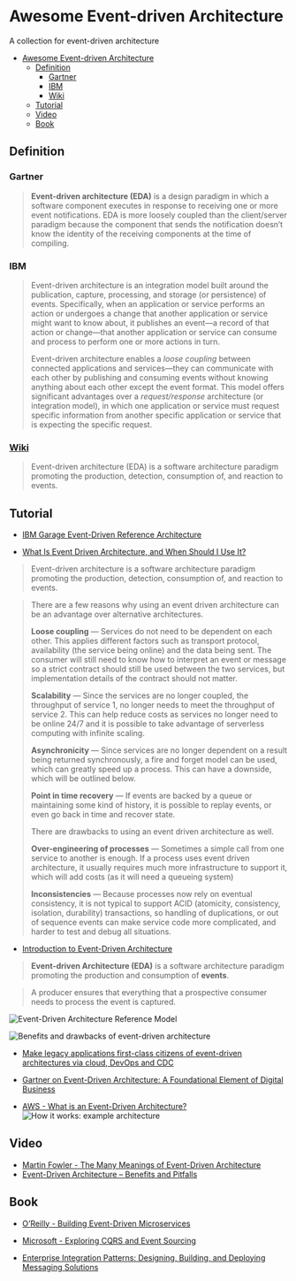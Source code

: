 # Awesome Event-driven Architecture

A collection for event-driven architecture

<!-- @import "[TOC]" {cmd="toc" depthFrom=1 depthTo=6 orderedList=false} -->

<!-- code_chunk_output -->

- [Awesome Event-driven Architecture](#awesome-event-driven-architecture)
  - [Definition](#definition)
    - [Gartner](#gartner)
    - [IBM](#ibm)
    - [Wiki](#wikihttpsenwikipediaorgwikievent-driven_architecture)
  - [Tutorial](#tutorial)
  - [Video](#video)
  - [Book](#book)

<!-- /code_chunk_output -->

## Definition

### Gartner

> **Event-driven architecture (EDA)** is a design paradigm in which a software component executes in response to receiving one or more event notifications. EDA is more loosely coupled than the client/server paradigm because the component that sends the notification doesn’t know the identity of the receiving components at the time of compiling.


### IBM
 
> Event-driven architecture is an integration model built around the publication, capture, processing, and storage (or persistence) of events. Specifically, when an application or service performs an action or undergoes a change that another application or service might want to know about, it publishes an event—a record of that action or change—that another application or service can consume and process to perform one or more actions in turn.
>
> Event-driven architecture enables a *loose coupling* between connected applications and services—they can communicate with each other by publishing and consuming events without knowing anything about each other except the event format. This model offers significant advantages over a *request/response* architecture (or integration model), in which one application or service must request specific information from another specific application or service that is expecting the specific request.

### [Wiki](https://en.wikipedia.org/wiki/Event-driven_architecture)

> Event-driven architecture (EDA) is a software architecture paradigm promoting the production, detection, consumption of, and reaction to events.

## Tutorial

- [IBM Garage Event-Driven Reference Architecture](https://ibm-cloud-architecture.github.io/refarch-eda/introduction/reference-architecture/)



- [What Is Event Driven Architecture, and When Should I Use It?](https://medium.com/swlh/what-is-event-driven-architecture-and-when-should-i-use-it-cb30ae68899a)

> Event-driven architecture is a software architecture paradigm promoting the production, detection, consumption of, and reaction to events.

> There are a few reasons why using an event driven architecture can be an advantage over alternative architectures.
> 
> **Loose coupling** — Services do not need to be dependent on each other. This applies different factors such as transport protocol, availability (the service being online) and the data being sent. The consumer will still need to know how to interpret an event or message so a strict contract should still be used between the two services, but implementation details of the contract should not matter.
> 
> **Scalability** — Since the services are no longer coupled, the throughput of service 1, no longer needs to meet the throughput of service 2. This can help reduce costs as services no longer need to be online 24/7 and it is possible to take advantage of serverless computing with infinite scaling.
> 
> **Asynchronicity** — Since services are no longer dependent on a result being returned synchronously, a fire and forget model can be used, which can greatly speed up a process. This can have a downside, which will be outlined below.
> 
> **Point in time recovery** — If events are backed by a queue or maintaining some kind of history, it is possible to replay events, or even go back in time and recover state.
> 
> There are drawbacks to using an event driven architecture as well.
> 
> **Over-engineering of processes** — Sometimes a simple call from one service to another is enough. If a process uses event driven architecture, it usually requires much more infrastructure to support it, which will add costs (as it will need a queueing system)
> 
> **Inconsistencies** — Because processes now rely on eventual consistency, it is not typical to support ACID (atomicity, consistency, isolation, durability) transactions, so handling of duplications, or out of sequence events can make service code more complicated, and harder to test and debug all situations.

- [Introduction to Event-Driven Architecture](https://medium.com/microservicegeeks/introduction-to-event-driven-architecture-e94ef442d824)

> **Event-driven Architecture (EDA)** is a software architecture paradigm promoting the production and consumption of **events**.

> A producer ensures that everything that a prospective consumer needs to process the event is captured. 

![Event-Driven Architecture Reference Model
](assets/1.png)

![Benefits and drawbacks of event-driven architecture
](assets/2.png)

- [Make legacy applications first-class citizens of event-driven architectures via cloud, DevOps and CDC](https://www.thoughtworks.com/insights/blog/make-legacy-applications-first-class-citizens-event-driven-architectures-cloud-devops-and)

- [Gartner on Event-Driven Architecture: A Foundational Element of Digital Business](https://solace.com/blog/gartner-on-event-driven-architecture/)

- [AWS - What is an Event-Driven Architecture?](https://aws.amazon.com/event-driven-architecture/)
![How it works: example architecture
](./assets/3.png)

## Video

- [Martin Fowler - The Many Meanings of Event-Driven Architecture](https://youtu.be/STKCRSUsyP0)
- [Event-Driven Architecture – Benefits and Pitfalls](https://youtu.be/ZuXqW8aKxc4)

## Book

- [O’Reilly - Building Event-Driven Microservices](https://www.oreilly.com/library/view/building-event-driven-microservices/9781492057888/)

- [Microsoft - Exploring CQRS and Event Sourcing](https://www.microsoft.com/en-sg/download/details.aspx?id=34774)

- [Enterprise Integration Patterns: Designing, Building, and Deploying Messaging Solutions](https://en.m.wikipedia.org/wiki/Enterprise_Integration_Patterns)